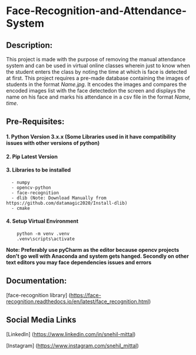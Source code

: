 # Face-Recognition-and-Attendance-System

## Description:

This project is made with the purpose of removing the manual attendance system and can be used in virtual online classes wherein just to know when the student enters the class by noting the time at which is face is detected at first. This project requires a pre-made database containing the images of students in the format _Name.jpg_. It encodes the images and compares the encoded images list with the face detectedon the screen and displays the name on his face and marks his attendance in a csv file in the format _Name, time_.

## Pre-Requisites:

#### 1. **Python Version 3.x.x** (Some Libraries used in it have compatibility issues with other versions of python)

#### 2. **Pip Latest Version**

#### 3. **Libraries to be installed**

      - numpy
      - opencv-python
      - face-recognition
      - dlib (Note: Download Manually from https://github.com/datamagic2020/Install-dlib)
      - cmake

#### 4. **Setup Virtual Environment**

        python -m venv .venv
        .venv\scripts\activate

**Note: Preferably use pyCharm as the editor because opencv projects don't go well with Anaconda and system gets hanged. Secondly on other text editors you may face dependencies issues and errors**

## Documentation:

[face-recognition library] (https://face-recognition.readthedocs.io/en/latest/face_recognition.html)

## Social Media Links

[LinkedIn] (https://www.linkedin.com/in/snehil-mittal)

[Instagram] (https://www.instagram.com/snehil_mittal)
